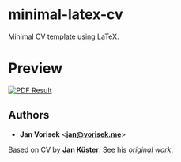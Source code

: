 # minimal-latex-cv

Minimal CV template using LaTeX.

# Preview
[![PDF Result](https://jan.vorisek.me/images/main-1.jpg "PDF Result")](minimal-latex-cv.pdf)


## Authors

* **Jan Vorisek** <[**jan@vorisek.me**](mailto:jan@vorisek.me)>

Based on CV by [**Jan Küster**](https://github.com/jankapunkt). See his [*original work*](https://github.com/jankapunkt/latexcv).
